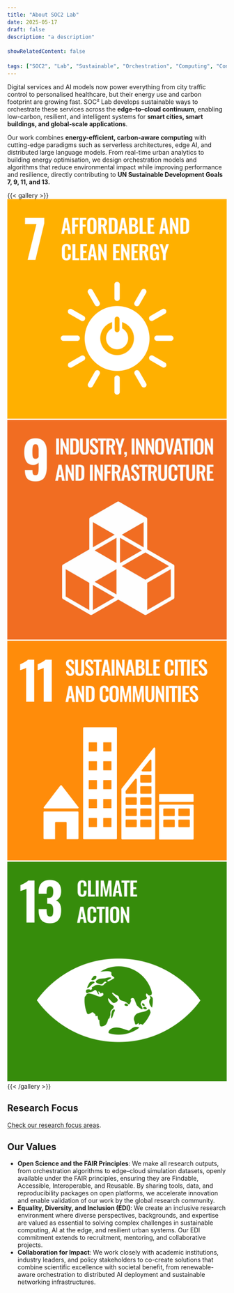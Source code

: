 ```yaml
---
title: "About SOC2 Lab"
date: 2025-05-17
draft: false
description: "a description"

showRelatedContent: false

tags: ["SOC2", "Lab", "Sustainable", "Orchestration", "Computing", "Continuum", "UCD", "University College Dublin", "Research Group"]
---
```


Digital services and AI models now power everything from city traffic control to personalised healthcare, but their energy use and carbon footprint are growing fast. SOC² Lab develops sustainable ways to orchestrate these services across the **edge–to–cloud continuum**, enabling low-carbon, resilient, and intelligent systems for **smart cities, smart buildings, and global-scale applications**.

Our work combines **energy-efficient, carbon-aware computing** with cutting-edge paradigms such as serverless architectures, edge AI, and distributed large language models. From real-time urban analytics to building energy optimisation, we design orchestration models and algorithms that reduce environmental impact while improving performance and resilience, directly contributing to **UN Sustainable Development Goals 7, 9, 11, and 13.**

{{< gallery >}}
  <img src="un_goals/E_PRINT_07.jpg" class="grid-w25" />
  <img src="un_goals/E_PRINT_09.jpg" class="grid-w25" />
  <img src="un_goals/E_PRINT_11.jpg" class="grid-w25" />
  <img src="un_goals/E_PRINT_13.jpg" class="grid-w25" />
{{< /gallery >}}

## Research Focus

[Check our research focus areas](/about/research_areas/).

## Our Values

- **Open Science and the FAIR Principles**: We make all research outputs, from orchestration algorithms to edge–cloud simulation datasets, openly available under the FAIR principles, ensuring they are Findable, Accessible, Interoperable, and Reusable. By sharing tools, data, and reproducibility packages on open platforms, we accelerate innovation and enable validation of our work by the global research community.
- **Equality, Diversity, and Inclusion (EDI)**: We create an inclusive research environment where diverse perspectives, backgrounds, and expertise are valued as essential to solving complex challenges in sustainable computing, AI at the edge, and resilient urban systems. Our EDI commitment extends to recruitment, mentoring, and collaborative projects.
- **Collaboration for Impact**: We work closely with academic institutions, industry leaders, and policy stakeholders to co-create solutions that combine scientific excellence with societal benefit, from renewable-aware orchestration to distributed AI deployment and sustainable networking infrastructures.